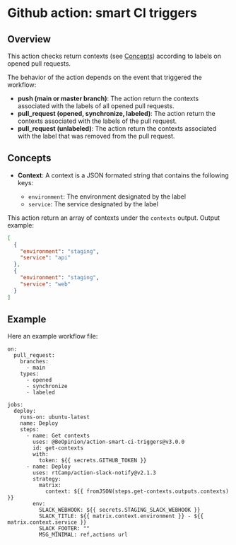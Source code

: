 # Github action: smart CI triggers

## Overview

This action checks return contexts (see [Concepts](#Concepts)) according to labels on opened pull requests.

The behavior of the action depends on the event that triggered the workflow:

- **push (main or master branch)**: The action return the contexts associated with the labels of all opened pull requests.
- **pull_request (opened, synchronize, labeled)**: The action return the contexts associated with the labels of the pull request.
- **pull_request (unlabeled)**: The action return the contexts associated with the label that was removed from the pull request.

## Concepts

- **Context**: A context is a JSON formated string that contains the following keys:

  - `environment`: The environment designated by the label
  - `service`: The service designated by the label

This action return an array of contexts under the `contexts` output. Output example:

```json
[
  {
    "environment": "staging",
    "service": "api"
  },
  {
    "environment": "staging",
    "service": "web"
  }
]
```

## Example

Here an example workflow file:

```
on:
  pull_request:
    branches:
      - main
    types:
      - opened
      - synchronize
      - labeled

jobs:
  deploy:
    runs-on: ubuntu-latest
    name: Deploy
    steps:
      - name: Get contexts
        uses: @BeOpinion/action-smart-ci-triggers@v3.0.0
        id: get-contexts
        with:
          token: ${{ secrets.GITHUB_TOKEN }}
      - name: Deploy
        uses: rtCamp/action-slack-notify@v2.1.3
        strategy:
          matrix:
            context: ${{ fromJSON(steps.get-contexts.outputs.contexts) }}
        env:
          SLACK_WEBHOOK: ${{ secrets.STAGING_SLACK_WEBHOOK }}
          SLACK_TITLE: ${{ matrix.context.environment }} - ${{ matrix.context.service }}
          SLACK_FOOTER: ""
          MSG_MINIMAL: ref,actions url
```
